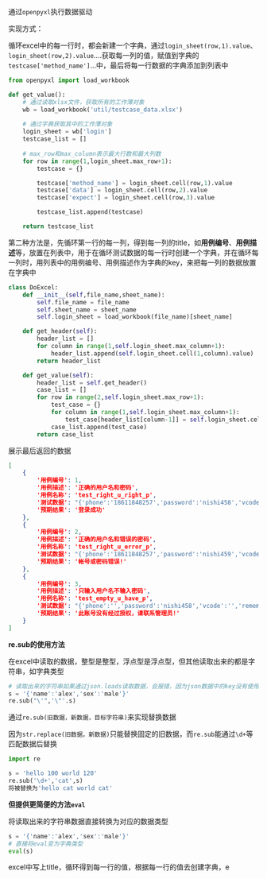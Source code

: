 通过`openpyxl`执行数据驱动

实现方式：

循环excel中的每一行时，都会新建一个字典，通过`login_sheet(row,1).value`、`login_sheet(row,2).value`....获取每一列的值，赋值到字典的`testcase['method_name']`...中，最后将每一行数据的字典添加到列表中

```python
from openpyxl import load_workbook

def get_value():
    # 通过读取xlsx文件，获取所有的工作薄对象
    wb = load_workbook('util/testcase_data.xlsx')
    
    # 通过字典获取其中的工作薄对象
    login_sheet = wb['login']
    testcase_list = []
    
    # max_row和max_column表示最大行数和最大列数
    for row in range(1,login_sheet.max_row+1):
        testcase = {}

        testcase['method_name'] = login_sheet.cell(row,1).value
        testcase['data'] = login_sheet.cell(row,2).value
        testcase['expect'] = login_sheet.cell(row,3).value

        testcase_list.append(testcase)

    return testcase_list
```





第二种方法是，先循环第一行的每一列，得到每一列的title，如**用例编号**、**用例描述**等，放置在列表中，用于在循环测试数据的每一行时创建一个字典，并在循环每一列时，用列表中的用例编号、用例描述作为字典的key，来把每一列的数据放置在字典中

```python
class DoExcel:
    def __init__(self,file_name,sheet_name):
        self.file_name = file_name
        self.sheet_name = sheet_name
        self.login_sheet = load_workbook(file_name)[sheet_name]

    def get_header(self):
        header_list = []
        for column in range(1,self.login_sheet.max_column+1):
            header_list.append(self.login_sheet.cell(1,column).value)
        return header_list

    def get_value(self):
        header_list = self.get_header()
        case_list = []
        for row in range(2,self.login_sheet.max_row+1):
            test_case = {}
            for column in range(1,self.login_sheet.max_column+1):
                test_case[header_list[column-1]] = self.login_sheet.cell(row,column).value
            case_list.append(test_case)
        return case_list
```

展示最后返回的数据

```json
[
    {
        '用例编号': 1,
        '用例描述': '正确的用户名和密码',
        '用例名称': 'test_right_u_right_p',
        '测试数据': "{'phone':'18611848257','password':'nishi458','vcode':'','remember_me':'1','notify_url':''}",
        '预期结果': '登录成功'
    },
    {
        '用例编号': 2,
        '用例描述': '正确的用户名和错误的密码',
        '用例名称': 'test_right_u_error_p',
        '测试数据': "{'phone':'18611848257','password':'nishi459','vcode':'','remember_me':'1','notify_url':''}",
        '预期结果': '帐号或密码错误!'
    },
    {
        '用例编号': 3,
        '用例描述': '只输入用户名不输入密码',
        '用例名称': 'test_empty_u_have_p',
        '测试数据': "{'phone':'','password':'nishi458','vcode':'','remember_me':'1','notify_url':''}",
        '预期结果': '此账号没有经过授权，请联系管理员!'
    }
]
```







**re.sub的使用方法**

在excel中读取的数据，整型是整型，浮点型是浮点型，但其他读取出来的都是字符串，如字典类型

```python
# 读取出来的字符串如果通过json.loads读取数据，会报错，因为json数据中的key没有使用双引号括起来，所以需要使用re来实现替换为双引号的效果
s = '{'name':'alex','sex':'male'}'
re.sub("\'",'\"'.s)
```



通过`re.sub(旧数据，新数据，目标字符串)`来实现替换数据

因为`str.replace(旧数据，新数据)`只能替换固定的旧数据，而`re.sub`能通过`\d+`等匹配数据后替换

```python
import re

s = 'hello 100 world 120'
re.sub('\d+','cat',s)
将被替换为'hello cat world cat'
```



**但提供更简便的方法`eval`**

将读取出来的字符串数据直接转换为对应的数据类型

```python
s = '{'name':'alex','sex':'male'}'
# 直接将eval变为字典类型
eval(s)
```



excel中写上title，循环得到每一行的值，根据每一行的值去创建字典，e



















